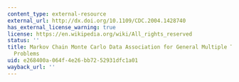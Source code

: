 ```yaml
---
content_type: external-resource
external_url: http://dx.doi.org/10.1109/CDC.2004.1428740
has_external_license_warning: true
license: https://en.wikipedia.org/wiki/All_rights_reserved
status: ''
title: Markov Chain Monte Carlo Data Association for General Multiple Target Tracking
  Problems
uid: e268400a-064f-4e26-bb72-52931dfc1a01
wayback_url: ''
---
```

